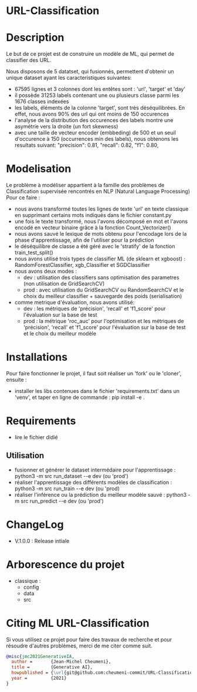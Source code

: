 # URL-Classification

# Description

Le but de ce projet est de construire un modèle de ML, qui permet de classifier des URL.

Nous disposons de 5 datatset, qui fusionnés, permettent d'obtenir un unique dataset ayant les caracteristiques suivantes:
- 67595 lignes et 3 colonnes dont les entêtes sont : 'url', 'target' et 'day'
- il possède 31253 labels contenant une ou plusieurs classe parmi les 1676 classes indexées
- les labels, éléments de la colonne 'target', sont très déséquilibrées. En effet, nous avons 90% des url qui ont moins de 150 occurences
- l'analyse de la distribution des occurences des labels montre une asymétrie vers la droite (un fort skewness)
- avec une taille de vecteur encoder (embbeding) de 500 et un seuil d'occurence à 150 (occurrences min des labels), nous obtenons les resultats suivant:
    "precision": 0.81, "recall": 0.82, "f1": 0.80,

# Modelisation

Le problème à modéliser appartient à la famille des problèmes de Classification supervisée rencontrés en NLP (Natural Language Processing)
Pour ce faire :

- nous avons transformé toutes les lignes de texte 'url' en texte classique en supprimant certains mots indiqués dans le fichier constant.py
- une fois le texte transformé, nous l'avons décomposé en mot et l'avons encodé en vecteur binaire grâce à la fonction Count_Vectorizer()
- nous avons sauvé le lexique de mots obtenu pour l'encodage lors de la phase d'apprentissage, afin de l'utiliser pour la prédiction
- le déséquilibre de classe a été géré avec le 'stratify' de la fonction train_test_split()
- nous avons utilisé trois types de classifier ML (de sklearn et xgboost) : RandomForestClassifier, xgb_Classifier et SGDClassifier
- nous avons deux modes :
    - dev : utilisation des classifiers sans optimisation des parametres (non utilisation de GridSearchCV)
    - prod : avec utilisation du GridSearchCV ou RandomSearchCV et le choix du meilleur classifier + sauvegarde des poids (serialisation)
- comme metrique d'évaluation, nous avons utilisé:
    - dev : les métriques de 'précision', 'recall' et 'f1_score' pour l'évaluation sur la base de test
    - prod : la métrique 'roc_auc' pour l'optimisation et les métriques de 'précision', 'recall' et 'f1_score' pour l'évaluation sur la base de test et le choix du meilleur modèle

# Installations

Pour faire fonctionner le projet, il faut soit réaliser un 'fork' ou le 'cloner', ensuite :
- installer les libs contenues dans le fichier 'requirements.txt' dans un 'venv', et taper en ligne de commande : pip install -e . 

# Requirements

- lire le fichier didié

## Utilisation

- fusionner et générer le dataset intermédaire pour l'apprentissage : python3 -m src run_dataset --e dev (ou 'prod')
- réaliser l'apprentissage des différents modèles de classification : python3 -m src run_train --e dev (ou 'prod)
- réaliser l'inférence ou la prédiction du meilleur modèle sauvé : python3 -m src run_predict --e dev (ou 'prod')

# ChangeLog

- V.1.0.0 : Release intiale

# Arborescence du projet

- classique :
    - config
    - data
    - src

# Citing ML URL-Classification

Si vous utilisez ce projet pour faire des travaux de recherche et pour résoudre d'autres problèmes, merci de me citer comme suit.

```BibTeX
@misc{jmc2021GenerativeIA,
  author =       {Jean-Michel Cheumeni},
  title =        {Generative AI},
  howpublished = {\url{git@github.com:cheumeni-commit/URL-Classification.git}},
  year =         {2021}
}
```